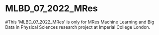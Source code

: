 # MLBD_07_2022_MRes
#This 'MLBD_07_2022_MRes' is only for MRes Machine Learning and Big Data in Physical Sciences research project at Imperial College London.
